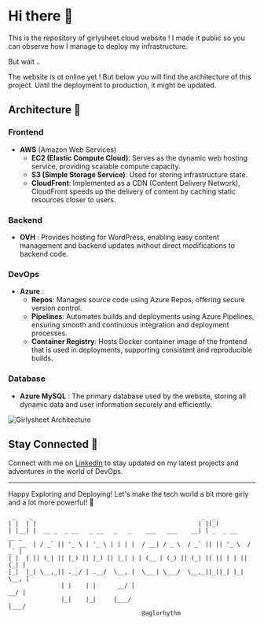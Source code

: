# Hi there 🌸

This is the repository of girlysheet.cloud website ! I made it public so you can observe how I manage to deploy my infrastructure.

But wait ..

The website is ot online yet ! But below you will find the architecture of this project. Until the deployment to production, it might be updated.

## Architecture 🌼

### Frontend

- **AWS** (Amazon Web Services)
    - **EC2 (Elastic Compute Cloud)**: Serves as the dynamic web hosting service, providing scalable compute capacity.
    - **S3 (Simple Storage Service)**: Used for storing infrastructure state.
    - **CloudFront**: Implemented as a CDN (Content Delivery Network), CloudFront speeds up the delivery of content by caching static resources closer to users.

### Backend

- **OVH** : Provides hosting for WordPress, enabling easy content management and backend updates without direct modifications to backend code.

### DevOps

- **Azure** :
    - **Repos**: Manages source code using Azure Repos, offering secure version control.
    - **Pipelines**: Automates builds and deployments using Azure Pipelines, ensuring smooth and continuous integration and deployment processes.
    - **Container Registry**: Hosts Docker container image of the frontend that is used in deployments, supporting consistent and reproducible builds.

### Database

- **Azure MySQL** : The primary database used by the website, storing all dynamic data and user information securely and efficiently.


![Girlysheet Architecture](https://res.cloudinary.com/dhugrtkns/image/upload/v1717665234/girlysheet_architecture_iwox1e.png)

## Stay Connected 🌹

Connect with me on [LinkedIn](https://www.linkedin.com/in/your-linkedin-profile) to stay updated on my latest projects and adventures in the world of DevOps.


---

Happy Exploring and Deploying! Let's make the tech world a bit more girly and a lot more powerful! 🌟

```
 _    _                                                _  _
| |  | |                                              | |(_)
| |__| |  __ _  _ __   _ __   _   _    ___   ___    __| | _  _ __    __ _
|  __  | / _` || '_ \ | '_ \ | | | |  / __| / _ \  / _` || || '_ \  / _` |
| |  | || (_| || |_) || |_) || |_| | | (__ | (_) || (_| || || | | || (_| |
|_|  |_| \__,_|| .__/ | .__/  \__, |  \___| \___/  \__,_||_||_| |_| \__, |
               | |    | |      __/ |                                 __/ |
               |_|    |_|     |___/                                 |___/
                                      @aglorhythm
```
